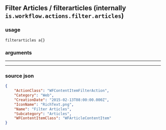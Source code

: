 
## Filter Articles / filterarticles (internally `is.workflow.actions.filter.articles`)



### usage
```
filterarticles a{}
```

### arguments

---



---

### source json

```json
{
	"ActionClass": "WFContentItemFilterAction",
	"Category": "Web",
	"CreationDate": "2015-02-13T08:00:00.000Z",
	"IconName": "RichText.png",
	"Name": "Filter Articles",
	"Subcategory": "Articles",
	"WFContentItemClass": "WFArticleContentItem"
}
```
